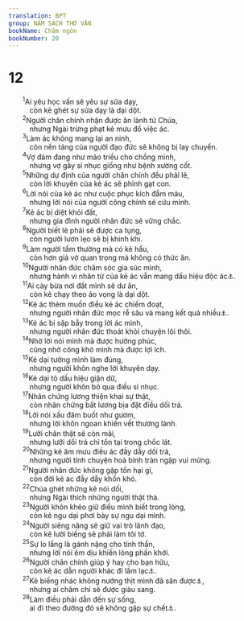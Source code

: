 ```yaml
---
translation: BPT
group: NĂM SÁCH THƠ VĂN
bookName: Châm ngôn 
bookNumber: 20
---
```


<div class="title"><h1>12</h1></div>
<span class="verse ch_12_1">  <sup>1</sup>Ai yêu học vấn sẽ yêu sự sửa dạy,<br/>   còn kẻ ghét sự sửa dạy là dại dột.<br/></span>
<span class="verse ch_12_2">  <sup>2</sup>Người chân chính nhận được ân lành từ Chúa,<br/>   nhưng Ngài trừng phạt kẻ mưu đồ việc ác.<br/></span>
<span class="verse ch_12_3">  <sup>3</sup>Làm ác không mang lại an ninh,<br/>   còn nền tảng của người đạo đức sẽ không bị lay chuyển.<br/></span>
<span class="verse ch_12_4">  <sup>4</sup>Vợ đảm đang như mão triều cho chồng mình,<br/>   nhưng vợ gây sỉ nhục giống như bệnh xương cốt.<br/></span>
<span class="verse ch_12_5">  <sup>5</sup>Những dự định của người chân chính đều phải lẽ,<br/>   còn lời khuyên của kẻ ác sẽ phỉnh gạt con.<br/></span>
<span class="verse ch_12_6">  <sup>6</sup>Lời nói của kẻ ác như cuộc phục kích đẫm máu,<br/>   nhưng lời nói của người công chính sẽ cứu mình.<br/></span>
<span class="verse ch_12_7">  <sup>7</sup>Kẻ ác bị diệt khỏi đất,<br/>   nhưng gia đình người nhân đức sẽ vững chắc.<br/></span>
<span class="verse ch_12_8">  <sup>8</sup>Người biết lẽ phải sẽ được ca tụng,<br/>   còn người lươn lẹo sẽ bị khinh khi.<br/></span>
<span class="verse ch_12_9">  <sup>9</sup>Làm người tầm thường mà có kẻ hầu,<br/>   còn hơn giả vờ quan trọng mà không có thức ăn.<br/></span>
<span class="verse ch_12_10">  <sup>10</sup>Người nhân đức chăm sóc gia súc mình,<br/>   nhưng hành vi nhân từ của kẻ ác vẫn mang dấu hiệu độc ác<a data-toggle="tooltip" data-placement="bottom" title="Hay “Kẻ ác chỉ biết chuyên làm ác mà thôi.”">⚓</a>.<br/></span>
<span class="verse ch_12_11">  <sup>11</sup>Ai cày bừa nơi đất mình sẽ dư ăn,<br/>   còn kẻ chạy theo ảo vọng là dại dột.<br/></span>
<span class="verse ch_12_12">  <sup>12</sup>Kẻ ác thèm muốn điều kẻ ác chiếm đoạt,<br/>   nhưng người nhân đức mọc rễ sâu và mang kết quả nhiều<a data-toggle="tooltip" data-placement="bottom" title="Câu nầy trong nguyên văn hơi tối nghĩa.">⚓</a>.<br/></span>
<span class="verse ch_12_13">  <sup>13</sup>Kẻ ác bị sập bẫy trong lời ác mình,<br/>   nhưng người nhân đức thoát khỏi chuyện lôi thôi.<br/></span>
<span class="verse ch_12_14">  <sup>14</sup>Nhờ lời nói mình mà được hưởng phúc,<br/>   cũng nhờ công khó mình mà được lợi ích.<br/></span>
<span class="verse ch_12_15">  <sup>15</sup>Kẻ dại tưởng mình làm đúng,<br/>   nhưng người khôn nghe lời khuyên dạy.<br/></span>
<span class="verse ch_12_16">  <sup>16</sup>Kẻ dại tỏ dấu hiệu giận dữ,<br/>   nhưng người khôn bỏ qua điều sỉ nhục.<br/></span>
<span class="verse ch_12_17">  <sup>17</sup>Nhân chứng lương thiện khai sự thật,<br/>   còn nhân chứng bất lương bịa đặt điều dối trá.<br/></span>
<span class="verse ch_12_18">  <sup>18</sup>Lời nói xấu đâm buốt như gươm,<br/>   nhưng lời khôn ngoan khiến vết thương lành.<br/></span>
<span class="verse ch_12_19">  <sup>19</sup>Lưỡi chân thật sẽ còn mãi,<br/>   nhưng lưỡi dối trá chỉ tồn tại trong chốc lát.<br/></span>
<span class="verse ch_12_20">  <sup>20</sup>Những kẻ âm mưu điều ác đầy dẫy dối trá,<br/>   nhưng người tính chuyện hoà bình tràn ngập vui mừng.<br/></span>
<span class="verse ch_12_21">  <sup>21</sup>Người nhân đức không gặp tổn hại gì,<br/>   còn đời kẻ ác đầy dẫy khốn khó.<br/></span>
<span class="verse ch_12_22">  <sup>22</sup>Chúa ghét những kẻ nói dối,<br/>   nhưng Ngài thích những người thật thà.<br/></span>
<span class="verse ch_12_23">  <sup>23</sup>Người khôn khéo giữ điều mình biết trong lòng,<br/>   còn kẻ ngu dại phơi bày sự ngu dại mình.<br/></span>
<span class="verse ch_12_24">  <sup>24</sup>Người siêng năng sẽ giữ vai trò lãnh đạo,<br/>   còn kẻ lười biếng sẽ phải làm tôi tớ.<br/></span>
<span class="verse ch_12_25">  <sup>25</sup>Sự lo lắng là gánh nặng cho tinh thần,<br/>   nhưng lời nói êm dịu khiến lòng phấn khởi.<br/></span>
<span class="verse ch_12_26">  <sup>26</sup>Người chân chính giúp ý hay cho bạn hữu,<br/>   còn kẻ ác dẫn người khác đi lầm lạc<a data-toggle="tooltip" data-placement="bottom" title="Câu nầy trong nguyên văn hơi tối nghĩa.">⚓</a>.<br/></span>
<span class="verse ch_12_27">  <sup>27</sup>Kẻ biếng nhác không nướng thịt mình đã săn được<a data-toggle="tooltip" data-placement="bottom" title="Câu nầy trong nguyên văn hơi tối nghĩa.">⚓</a>,<br/>   nhưng ai chăm chỉ sẽ được giàu sang.<br/></span>
<span class="verse ch_12_28">  <sup>28</sup>Làm điều phải dẫn đến sự sống,<br/>   ai đi theo đường đó sẽ không gặp sự chết<a data-toggle="tooltip" data-placement="bottom" title="Hay “nhưng có một con đường dẫn đến sự chết.”">⚓</a>.<br/></span>
